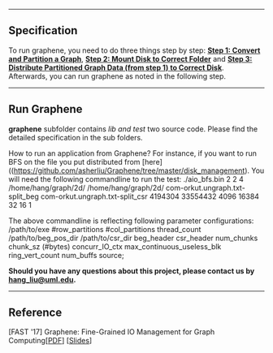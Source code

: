 ----
Specification
-----
To run graphene, you need to do three things step by step: **[Step 1: Convert and Partition a Graph](https://github.com/asherliu/Graphene/tree/master/converter)**, **[Step 2: Mount Disk to Correct Folder](https://github.com/asherliu/Graphene/tree/master/disk_management)** and **[Step 3: Distribute Partitioned Graph Data (from step 1) to Correct Disk](https://github.com/asherliu/Graphene/tree/master/disk_management)**. Afterwards, you can run graphene as noted in the following step. 


-----
Run Graphene 
-----------
**graphene** subfolder contains *lib and test* two source code. Please find the detailed specification in the sub folders.

How to run an application from Graphene?
For instance, if you want to run BFS on the file you put distributed from [here]((https://github.com/asherliu/Graphene/tree/master/disk_management). You will need the following commandline to run the test:
./aio_bfs.bin 2 2 4 /home/hang/graph/2d/ /home/hang/graph/2d/ com-orkut.ungraph.txt-split_beg com-orkut.ungraph.txt-split_csr 4194304 33554432 4096 16384 32 16 1

The above commandline is reflecting following parameter configurations: /path/to/exe #row_partitions #col_partitions thread_count /path/to/beg_pos_dir /path/to/csr_dir beg_header csr_header num_chunks chunk_sz (#bytes) concurr_IO_ctx max_continuous_useless_blk ring_vert_count num_buffs source;


**Should you have any questions about this project, please contact us by hang_liu@uml.edu.**

-----
Reference
-------
[FAST '17] Graphene: Fine-Grained IO Management for Graph Computing[[PDF](https://www.usenix.org/system/files/conference/fast17/fast17-liu.pdf)] [[Slides](https://www.usenix.org/sites/default/files/conference/protected-files/fast17_slides_liu.pdf)]

